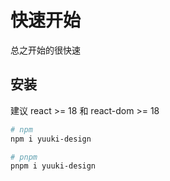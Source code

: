 # 快速开始

总之开始的很快速

## 安装

建议 react >= 18 和 react-dom >= 18

```bash
# npm
npm i yuuki-design

# pnpm
pnpm i yuuki-design
```
